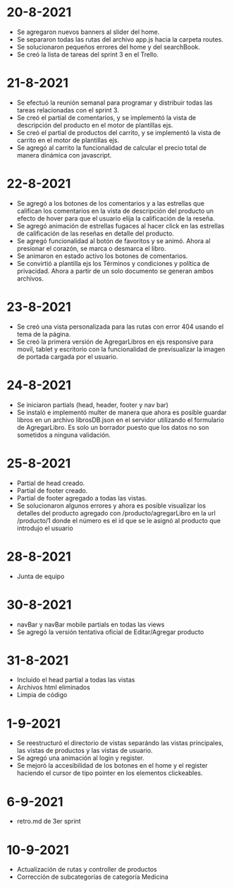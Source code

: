 # 20-8-2021
- Se agregaron nuevos banners al slider del home.
- Se separaron todas las rutas del archivo app.js hacia la carpeta routes.
- Se solucionaron pequeños errores del home y del searchBook.
- Se creó la lista de tareas del sprint 3 en el Trello.

# 21-8-2021
- Se efectuó la reunión semanal para programar y distribuir todas las tareas relacionadas con el sprint 3.
- Se creó el partial de comentarios, y se implementó la vista de descripción del producto en el motor de plantillas ejs. 
- Se creó el partial de productos del carrito, y se implementó la vista de carrito en el motor de plantillas ejs. 
- Se agregó al carrito la funcionalidad de calcular el precio total de manera dinámica con javascript.

# 22-8-2021
- Se agregó a los botones de los comentarios y a las estrellas que califican los comentarios en la vista de descripción del producto un efecto de hover para que el usuario elija la calificación de la reseña.
- Se agregó animación de estrellas fugaces al hacer click en las estrellas de calificación de las reseñas en detalle del producto.
- Se agregó funcionalidad al botón de favoritos y se animó. Ahora al presionar el corazón, se marca o desmarca el libro. 
- Se animaron en estado activo los botones de comentarios.
- Se convirtió a plantilla ejs los Términos y condiciones y política de privacidad. Ahora a partir de un solo documento se generan ambos archivos.

# 23-8-2021
- Se creó una vista personalizada para las rutas con error 404 usando el tema de la página.
- Se creó la primera versión de AgregarLibros en ejs responsive para movil, tablet y escritorio con la funcionalidad de previsualizar la imagen de portada cargada por el usuario.

# 24-8-2021
- Se iniciaron partials (head, header, footer y nav bar)
- Se instaló e implementó multer de manera que ahora es posible guardar libros en un archivo librosDB.json en el servidor utilizando el formulario de AgregarLibro. Es solo un borrador puesto que los datos no son sometidos a ninguna validación.

# 25-8-2021
- Partial de head creado.
- Partial de footer creado.
- Partial de footer agregado a todas las vistas.
- Se solucionaron algunos errores y ahora es posible visualizar los detalles del producto agregado con /producto/agregarLibro en la url /producto/1  donde el número es el id que se le asignó al producto que introdujo el usuario
# 28-8-2021
- Junta de equipo

# 30-8-2021
- navBar y navBar mobile partials en todas las views
- Se agregó la versión tentativa oficial de Editar/Agregar producto

# 31-8-2021
- Incluido el head partial a todas las vistas
- Archivos html eliminados
- Limpia de código

# 1-9-2021
- Se reestructuró el directorio de vistas separándo las vistas principales, las vistas de productos y las vistas de usuario.
- Se agregó una animación al login y register.
- Se mejoró la accesibilidad de los botones en el home y el register haciendo el cursor de tipo pointer en los elementos clickeables.

# 6-9-2021
- retro.md de 3er sprint

# 10-9-2021
- Actualización de rutas y controller de productos
- Corrección de subcategorías de categoría Medicina

